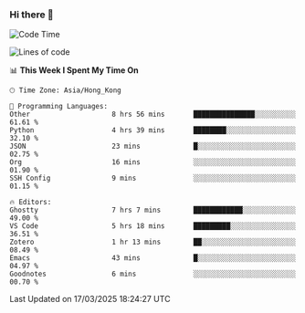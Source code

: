 ### Hi there 👋

<!--
**nicehiro/nicehiro** is a ✨ _special_ ✨ repository because its `README.md` (this file) appears on your GitHub profile.

Here are some ideas to get you started:

- 🔭 I’m currently working on ...
- 🌱 I’m currently learning ...
- 👯 I’m looking to collaborate on ...
- 🤔 I’m looking for help with ...
- 💬 Ask me about ...
- 📫 How to reach me: ...
- 😄 Pronouns: ...
- ⚡ Fun fact: ...
-->

<!--START_SECTION:waka-->
![Code Time](http://img.shields.io/badge/Code%20Time-367%20hrs%2012%20mins-blue)

![Lines of code](https://img.shields.io/badge/From%20Hello%20World%20I%27ve%20Written-1.6%20million%20lines%20of%20code-blue)

📊 **This Week I Spent My Time On** 

```text
🕑︎ Time Zone: Asia/Hong_Kong

💬 Programming Languages: 
Other                    8 hrs 56 mins       ███████████████░░░░░░░░░░   61.61 % 
Python                   4 hrs 39 mins       ████████░░░░░░░░░░░░░░░░░   32.10 % 
JSON                     23 mins             █░░░░░░░░░░░░░░░░░░░░░░░░   02.75 % 
Org                      16 mins             ░░░░░░░░░░░░░░░░░░░░░░░░░   01.90 % 
SSH Config               9 mins              ░░░░░░░░░░░░░░░░░░░░░░░░░   01.15 % 

🔥 Editors: 
Ghostty                  7 hrs 7 mins        ████████████░░░░░░░░░░░░░   49.00 % 
VS Code                  5 hrs 18 mins       █████████░░░░░░░░░░░░░░░░   36.51 % 
Zotero                   1 hr 13 mins        ██░░░░░░░░░░░░░░░░░░░░░░░   08.49 % 
Emacs                    43 mins             █░░░░░░░░░░░░░░░░░░░░░░░░   04.97 % 
Goodnotes                6 mins              ░░░░░░░░░░░░░░░░░░░░░░░░░   00.70 % 
```


 Last Updated on 17/03/2025 18:24:27 UTC
<!--END_SECTION:waka-->
